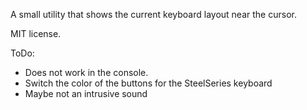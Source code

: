 A small utility that shows the current keyboard layout near the cursor.

MIT license.

ToDo: 
- Does not work in the console.
- Switch the color of the buttons for the SteelSeries keyboard
- Maybe not an intrusive sound
  
